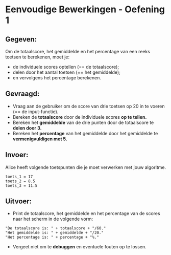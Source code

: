 # Eenvoudige Bewerkingen - Oefening 1

## Gegeven:

Om de totaalscore, het gemiddelde en het percentage van een reeks toetsen te berekenen, moet je: 
* de individuele scores optellen (== de totaalscore); 
* delen door het aantal toetsen (== het gemiddelde);
* en vervolgens het percentage berekenen.

## Gevraagd:

* Vraag aan de gebruiker om de score van drie toetsen op 20 in te voeren (== de input-functie).
* Bereken de **totaalscore** door de individuele scores **op te tellen.**
* Bereken het **gemiddelde** van de drie punten door de totaalscore te **delen door 3.**
* Bereken het **percentage** van het gemiddelde door het gemiddelde te **vermenigvuldigen met 5.**


## Invoer:
Alice heeft volgende toetspunten die je moet verwerken met jouw algoritme. 

```
toets_1 = 17
toets_2 = 8.5
toets_3 = 11.5 

```

## Uitvoer: 

* Print de totaalscore, het gemiddelde en het percentage van de scores naar het scherm in de volgende vorm: 
```
"De totaalscore is: " + totaalscore + "/60."
"Het gemiddelde is: " + gemiddelde + "/20."
"Het percentage is: " + percentage + "%."
```

* Vergeet niet om te **debuggen** en eventuele fouten op te lossen.
